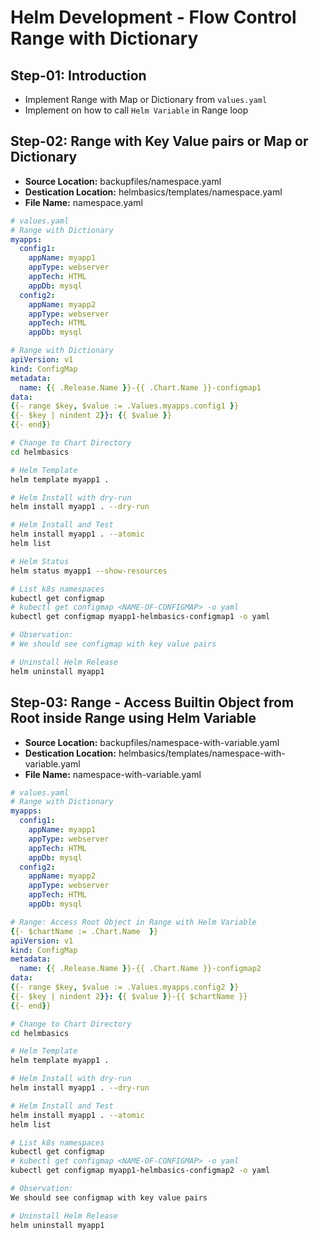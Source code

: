 # Helm Development - Flow Control Range with Dictionary

## Step-01: Introduction

- Implement Range with Map or Dictionary from `values.yaml`
- Implement on how to call `Helm Variable` in Range loop

## Step-02: Range with Key Value pairs or Map or Dictionary

- **Source Location:** backupfiles/namespace.yaml
- **Destication Location:** helmbasics/templates/namespace.yaml
- **File Name:** namespace.yaml

```yaml
# values.yaml
# Range with Dictionary
myapps:
  config1:
    appName: myapp1
    appType: webserver
    appTech: HTML
    appDb: mysql
  config2:
    appName: myapp2
    appType: webserver
    appTech: HTML
    appDb: mysql

# Range with Dictionary
apiVersion: v1
kind: ConfigMap
metadata:
  name: {{ .Release.Name }}-{{ .Chart.Name }}-configmap1
data:
{{- range $key, $value := .Values.myapps.config1 }}
{{- $key | nindent 2}}: {{ $value }}
{{- end}}
```

```sh
# Change to Chart Directory
cd helmbasics

# Helm Template
helm template myapp1 .

# Helm Install with dry-run
helm install myapp1 . --dry-run

# Helm Install and Test
helm install myapp1 . --atomic
helm list

# Helm Status
helm status myapp1 --show-resources

# List k8s namespaces
kubectl get configmap
# kubectl get configmap <NAME-OF-CONFIGMAP> -o yaml
kubectl get configmap myapp1-helmbasics-configmap1 -o yaml

# Observation:
# We should see configmap with key value pairs

# Uninstall Helm Release
helm uninstall myapp1
```


## Step-03: Range - Access Builtin Object from Root inside Range using Helm  Variable

- **Source Location:** backupfiles/namespace-with-variable.yaml
- **Destication Location:** helmbasics/templates/namespace-with-variable.yaml
- **File Name:** namespace-with-variable.yaml

```yaml
# values.yaml
# Range with Dictionary
myapps:
  config1:
    appName: myapp1
    appType: webserver
    appTech: HTML
    appDb: mysql
  config2:
    appName: myapp2
    appType: webserver
    appTech: HTML
    appDb: mysql

# Range: Access Root Object in Range with Helm Variable
{{- $chartName := .Chart.Name  }}
apiVersion: v1
kind: ConfigMap
metadata:
  name: {{ .Release.Name }}-{{ .Chart.Name }}-configmap2
data:
{{- range $key, $value := .Values.myapps.config2 }}
{{- $key | nindent 2}}: {{ $value }}-{{ $chartName }}
{{- end}}
```

```sh
# Change to Chart Directory
cd helmbasics

# Helm Template
helm template myapp1 .

# Helm Install with dry-run
helm install myapp1 . --dry-run

# Helm Install and Test
helm install myapp1 . --atomic
helm list

# List k8s namespaces
kubectl get configmap
# kubectl get configmap <NAME-OF-CONFIGMAP> -o yaml
kubectl get configmap myapp1-helmbasics-configmap2 -o yaml

# Observation:
We should see configmap with key value pairs

# Uninstall Helm Release
helm uninstall myapp1
```
